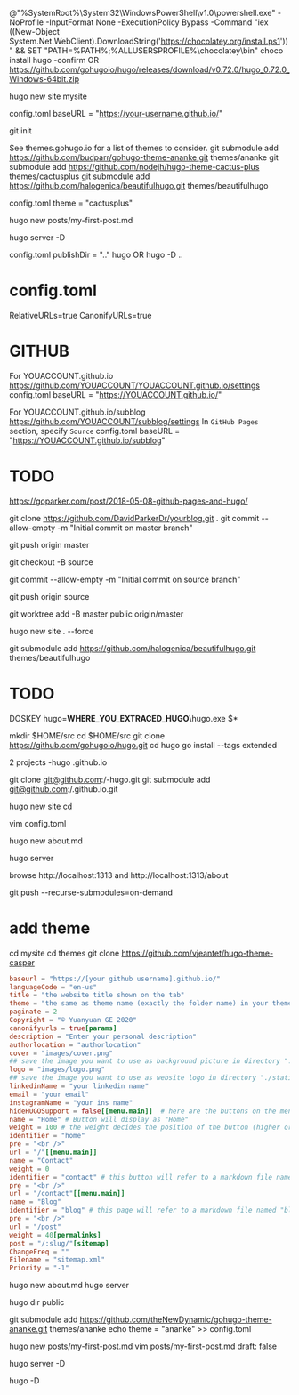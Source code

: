 @"%SystemRoot%\System32\WindowsPowerShell\v1.0\powershell.exe" -NoProfile -InputFormat None -ExecutionPolicy Bypass -Command "iex ((New-Object System.Net.WebClient).DownloadString('https://chocolatey.org/install.ps1'))" && SET "PATH=%PATH%;%ALLUSERSPROFILE%\chocolatey\bin"
choco install hugo -confirm
OR
https://github.com/gohugoio/hugo/releases/download/v0.72.0/hugo_0.72.0_Windows-64bit.zip


hugo new site mysite

config.toml
	baseURL = "https://your-username.github.io/"

git init

See themes.gohugo.io for a list of themes to consider.
git submodule add https://github.com/budparr/gohugo-theme-ananke.git themes/ananke
git submodule add https://github.com/nodejh/hugo-theme-cactus-plus themes/cactusplus
git submodule add https://github.com/halogenica/beautifulhugo.git themes/beautifulhugo


config.toml
	theme = "cactusplus"

hugo new posts/my-first-post.md

hugo server -D

config.toml
	publishDir = ".."
hugo
OR
hugo -D ..


# config.toml
RelativeURLs=true
CanonifyURLs=true

# GITHUB


For YOUACCOUNT.github.io
https://github.com/YOUACCOUNT/YOUACCOUNT.github.io/settings
config.toml
	baseURL = "https://YOUACCOUNT.github.io/"

For YOUACCOUNT.github.io/subblog
https://github.com/YOUACCOUNT/subblog/settings
	In `GitHub Pages` section, specify `Source`
config.toml
	baseURL = "https://YOUACCOUNT.github.io/subblog"



# TODO

https://goparker.com/post/2018-05-08-github-pages-and-hugo/




git clone https://github.com/DavidParkerDr/yourblog.git .
git commit --allow-empty -m "Initial commit on master branch"

git push origin master

git checkout -B source

git commit --allow-empty -m "Initial commit on source branch"

git push origin source


git worktree add -B master public origin/master


hugo new site . --force

git submodule add https://github.com/halogenica/beautifulhugo.git themes/beautifulhugo



# TODO


DOSKEY hugo=__WHERE_YOU_EXTRACED_HUGO__\hugo.exe $*

mkdir $HOME/src
cd $HOME/src
git clone https://github.com/gohugoio/hugo.git
cd hugo
go install --tags extended


2 projects
    <blog-name>-hugo
    <github username>.github.io

git clone git@github.com:<username>/<blog-name>-hugo.git
git submodule add git@github.com:<username>/<username>.github.io.git

hugo new site <site name>
cd <site name>

vim config.toml

hugo new about.md 

hugo server

browse http://localhost:1313 and http://localhost:1313/about


git push --recurse-submodules=on-demand




# add theme

cd mysite
cd themes
git clone https://github.com/vjeantet/hugo-theme-casper


```config.toml
baseurl = "https://[your github username].github.io/"
languageCode = "en-us"
title = "the website title shown on the tab"
theme = "the same as theme name (exactly the folder name) in your themes folder"
paginate = 2
Copyright = "© Yuanyuan GE 2020"
canonifyurls = true[params]
description = "Enter your personal description"
authorlocation = "authorlocation"
cover = "images/cover.png"
## save the image you want to use as background picture in directory "./static/images"author = "author name"(delete this line when editing)
logo = "images/logo.png"
## save the image you want to use as website logo in directory "./static/images"(delete this line when editing)githubName = "your github name"
linkedinName = "your linkedin name"
email = "your email"
instagramName = "your ins name"
hideHUGOSupport = false[[menu.main]]  # here are the buttons on the menu
name = "Home" # Button will display as "Home"
weight = 100 # the weight decides the position of the button (higher or lower)
identifier = "home"
pre = "<br />"
url = "/"[[menu.main]]
name = "Contact"
weight = 0
identifier = "contact" # this button will refer to a markdown file named "contact" in the content folder
pre = "<br />"
url = "/contact"[[menu.main]]
name = "Blog"
identifier = "blog" # this page will refer to a markdown file named "blog" in the content folder
pre = "<br />"
url = "/post"
weight = 40[permalinks]
post = "/:slug/"​[sitemap]
ChangeFreq = ""
Filename = "sitemap.xml"
Priority = "-1"
```

hugo new about.md
hugo server


hugo
dir public


git submodule add https://github.com/theNewDynamic/gohugo-theme-ananke.git themes/ananke
echo theme = \"ananke\" >> config.toml

hugo new posts/my-first-post.md
vim posts/my-first-post.md
draft: false

hugo server -D

hugo -D

